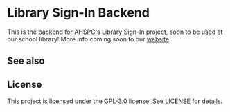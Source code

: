 # Library Sign-In Backend

This is the backend for AHSPC's Library Sign-In project, soon to be used at our school library! More info coming soon to our [website](https://ahspc.github.io).

## See also


## License

This project is licensed under the GPL-3.0 license. See [LICENSE](LICENSE.md) for details.
